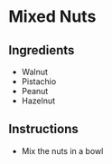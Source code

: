 # Mixed Nuts

## Ingredients

- Walnut
- Pistachio
- Peanut
- Hazelnut


## Instructions

- Mix the nuts in a bowl
